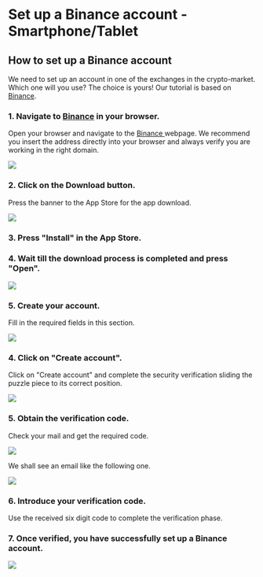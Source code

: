 # Set up a Binance account - Smartphone/Tablet

## How to set up a Binance account

We need to set up an account in one of the exchanges in the crypto-market. Which one will you use? The choice is yours! Our tutorial is based on [Binance](https://www.binance.com/en).



### 1. Navigate to [Binance](https://www.binance.com/en) in your browser.

Open your browser and navigate to the [Binance ](https://www.binance.com/en)webpage. We recommend you insert the address directly into your browser and always verify you are working in the right domain.



![](../../../../.gitbook/assets/1615032035012.jpg)



### 2. Click on the Download button.

Press the banner to the App Store for the app download.



![](../../../../.gitbook/assets/1615032035020.jpg)



### 3. Press "Install" in the App Store.



### 4. Wait till the download process is completed and press "Open".



![](../../../../.gitbook/assets/screenshot_20210224-221417.jpg)



### 5. Create your account.

Fill in the required fields in this section. 



![](../../../../.gitbook/assets/abrirbinance2.png)



### 4. Click on "Create account".

Click on "Create account" and complete the security verification sliding the puzzle piece to its correct position.



![](../../../../.gitbook/assets/abrirbinance3.png)

### 

### 5. Obtain the verification code.

Check your mail and get the required code.



![](../../../../.gitbook/assets/abrirbinance4.png)





We shall see an email like the following one.



![](../../../../.gitbook/assets/abrirbinance5.png)

### 

### 6. Introduce your verification code.

Use the received six digit code to complete the verification phase.



### 7. Once verified, you have successfully set up a Binance account. 



![](../../../../.gitbook/assets/1615028657935%20%282%29%20%282%29%20%282%29%20%281%29.jpg)







